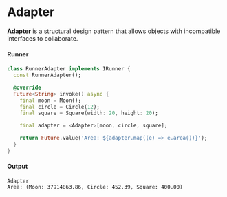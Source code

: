 Adapter
===

**Adapter** is a structural design pattern that allows objects with incompatible interfaces to
collaborate.

#### Runner

```dart
class RunnerAdapter implements IRunner {
  const RunnerAdapter();

  @override
  Future<String> invoke() async {
    final moon = Moon();
    final circle = Circle(12);
    final square = Square(width: 20, height: 20);

    final adapter = <Adapter>[moon, circle, square];

    return Future.value('Area: ${adapter.map((e) => e.area())}');
  }
}
```

#### Output

```shell
Adapter
Area: (Moon: 37914863.86, Circle: 452.39, Square: 400.00)
```
